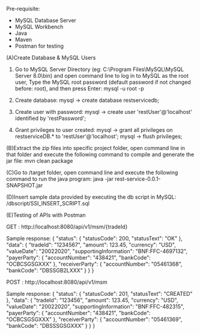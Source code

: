 Pre-requisite:
- MySQL Database Server
- MySQL Workbench
- Java
- Maven
- Postman for testing


(A)Create Database & MySQL Users

1) Go to MySQL Server Directory (eg: C:\Program Files\MySQL\MySQL Server 8.0\bin) and open command line to log in to MySQL as the root user, Type the MySQL root password (default password if not changed before: root), and then press Enter:
mysql -u root -p

2) Create database:
mysql -> create database restservicedb;

3) Create user with password:
mysql -> create user 'restUser'@'localhost' identified by 'restPassword';

4) Grant privileges to user created:
mysql -> grant all privileges on restserviceDB.* to 'restUser'@'localhost';
mysql -> flush privileges;



(B)Extract the zip files into specific project folder, open command line in that folder and execute the following command to compile and generate the jar file:
mvn clean package



(C)Go to /target folder, open command line and execute the following command to run the java program:
java -jar rest-service-0.0.1-SNAPSHOT.jar



(D)Insert sample data provided by executing the db script in MySQL:
/dbscript/SSI_INSERT_SCRIPT.sql



(E)Testing of APIs with Postman

GET : http://localhost:8080/api/v1/msm/{tradeId}

Sample response:
{
    "status": {
        "statusCode": 200,
        "statusText": "OK"
    },
    "data": {
        "tradeId": "1234567",
        "amount": 123.45,
        "currency": "USD",
        "valueDate": "20022020",
        "supportingInformation": "BNF:FFC-4697132",
        "payerParty": {
            "accountNumber": "438421",
            "bankCode": "OCBCSGSGXXX"
        },
        "receiverParty": {
            "accountNumber": "05461368",
            "bankCode": "DBSSGB2LXXX"
        }
    }
}


POST : http://localhost:8080/api/v1/msm

Sample response:
{
    "status": {
        "statusCode": 201,
        "statusText": "CREATED"
    },
    "data": {
        "tradeId": "123456",
        "amount": 123.45,
        "currency": "USD",
        "valueDate": "20022020",
        "supportingInformation": "BNF:FFC-482315",
        "payerParty": {
            "accountNumber": "438421",
            "bankCode": "OCBCSGSGXXX"
        },
        "receiverParty": {
            "accountNumber": "05461369",
            "bankCode": "DBSSSGSGXXX"
        }
    }
}